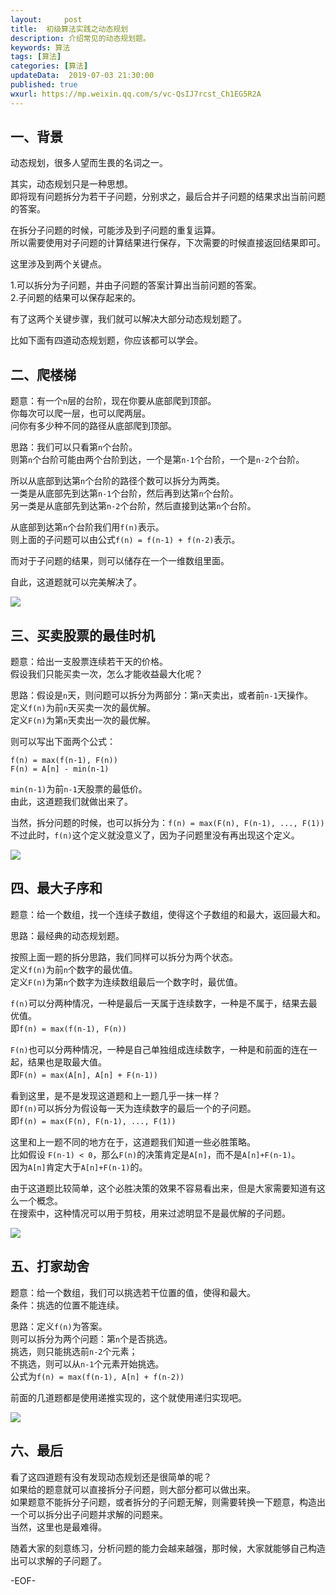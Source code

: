 ```yaml
---   
layout:     post  
title:  初级算法实践之动态规划  
description: 介绍常见的动态规划题。  
keywords: 算法  
tags: [算法]    
categories: [算法]  
updateData:  2019-07-03 21:30:00  
published: true  
wxurl: https://mp.weixin.qq.com/s/vc-QsIJ7rcst_Ch1EG5R2A  
---  
```



## 一、背景  


动态规划，很多人望而生畏的名词之一。  


其实，动态规划只是一种思想。  
即将现有问题拆分为若干子问题，分别求之，最后合并子问题的结果求出当前问题的答案。  


在拆分子问题的时候，可能涉及到子问题的重复运算。  
所以需要使用对子问题的计算结果进行保存，下次需要的时候直接返回结果即可。  


这里涉及到两个关键点。  

1.可以拆分为子问题，并由子问题的答案计算出当前问题的答案。  
2.子问题的结果可以保存起来的。  


有了这两个关键步骤，我们就可以解决大部分动态规划题了。  


比如下面有四道动态规划题，你应该都可以学会。  


## 二、爬楼梯  


题意：有一个`n`层的台阶，现在你要从底部爬到顶部。  
你每次可以爬一层，也可以爬两层。  
问你有多少种不同的路径从底部爬到顶部。  


思路：我们可以只看第`n`个台阶。  
则第`n`个台阶可能由两个台阶到达，一个是第`n-1`个台阶，一个是`n-2`个台阶。  


所以从底部到达第`n`个台阶的路径个数可以拆分为两类。  
一类是从底部先到达第`n-1`个台阶，然后再到达第`n`个台阶。  
另一类是从底部先到达第`n-2`个台阶，然后直接到达第`n`个台阶。  


从底部到达第`n`个台阶我们用`f(n)`表示。  
则上面的子问题可以由公式`f(n) = f(n-1) + f(n-2)`表示。  


而对于子问题的结果，则可以储存在一个一维数组里面。  


自此，这道题就可以完美解决了。  


![](http://res2019.tiankonguse.com/images/2019/07/03/001.png)


## 三、买卖股票的最佳时机  


题意：给出一支股票连续若干天的价格。  
假设我们只能买卖一次，怎么才能收益最大化呢？  


思路：假设是`n`天，则问题可以拆分为两部分：第`n`天卖出，或者前`n-1`天操作。  
定义`f(n)`为前`n`天买卖一次的最优解。  
定义`F(n)`为第`n`天卖出一次的最优解。  


则可以写出下面两个公式：  


`f(n) = max(f(n-1), F(n))`  
`F(n) = A[n] - min(n-1)`  


`min(n-1)`为前`n-1`天股票的最低价。  
由此，这道题我们就做出来了。  


当然，拆分问题的时候，也可以拆分为：`f(n) = max(F(n), F(n-1), ..., F(1))`  
不过此时，`f(n)`这个定义就没意义了，因为子问题里没有再出现这个定义。  


![](http://res2019.tiankonguse.com/images/2019/07/03/002.png)


## 四、最大子序和  


题意：给一个数组，找一个连续子数组，使得这个子数组的和最大，返回最大和。    


思路：最经典的动态规划题。  


按照上面一题的拆分思路，我们同样可以拆分为两个状态。  
定义`f(n)`为前`n`个数字的最优值。  
定义`F(n)`为第`n`个数字为连续数组最后一个数字时，最优值。  



`f(n)`可以分两种情况，一种是最后一天属于连续数字，一种是不属于，结果去最优值。  
即`f(n) = max(f(n-1), F(n))`  


`F(n)`也可以分两种情况，一种是自己单独组成连续数字，一种是和前面的连在一起，结果也是取最大值。  
即`F(n) = max(A[n], A[n] + F(n-1))`  


看到这里，是不是发现这道题和上一题几乎一抹一样？  
即`f(n)`可以拆分为假设每一天为连续数字的最后一个的子问题。  
即`f(n) = max(F(n), F(n-1), ..., F(1))`  


这里和上一题不同的地方在于，这道题我们知道一些必胜策略。  
比如假设 `F(n-1) < 0`，那么`F(n)`的决策肯定是`A[n]`，而不是`A[n]+F(n-1)`。  
因为`A[n]`肯定大于`A[n]+F(n-1)`的。  


由于这道题比较简单，这个必胜决策的效果不容易看出来，但是大家需要知道有这么一个概念。  
在搜索中，这种情况可以用于剪枝，用来过滤明显不是最优解的子问题。  



![](http://res2019.tiankonguse.com/images/2019/07/03/003.png)


## 五、打家劫舍  


题意：给一个数组，我们可以挑选若干位置的值，使得和最大。  
条件：挑选的位置不能连续。  


思路：定义`f(n)`为答案。  
则可以拆分为两个问题：第`n`个是否挑选。  
挑选，则只能挑选前`n-2`个元素；  
不挑选，则可以从`n-1`个元素开始挑选。  
公式为`f(n) = max(f(n-1), A[n] + f(n-2))`  


前面的几道题都是使用递推实现的，这个就使用递归实现吧。  


![](http://res2019.tiankonguse.com/images/2019/07/03/003.png)


## 六、最后  


看了这四道题有没有发现动态规划还是很简单的呢？  
如果给的题意就可以直接拆分子问题，则大部分都可以做出来。  
如果题意不能拆分子问题，或者拆分的子问题无解，则需要转换一下题意，构造出一个可以拆分出子问题并求解的问题来。  
当然，这里也是最难得。  


随着大家的刻意练习，分析问题的能力会越来越强，那时候，大家就能够自己构造出可以求解的子问题了。  


-EOF-  

